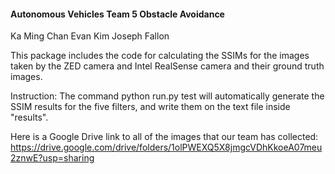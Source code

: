 #### Autonomous Vehicles Team 5 Obstacle Avoidance

Ka Ming Chan
Evan Kim
Joseph Fallon

This package includes the code for calculating the SSIMs for the images taken by the ZED camera and Intel RealSense camera and their ground truth images.

Instruction: The command python run.py test will automatically generate the SSIM results for the five filters, and write them on the text file inside "results".

Here is a Google Drive link to all of the images that our team has collected:
https://drive.google.com/drive/folders/1olPWEXQ5X8jmgcVDhKkoeA07meu2znwE?usp=sharing